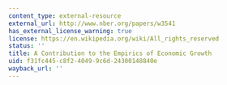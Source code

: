 ```yaml
---
content_type: external-resource
external_url: http://www.nber.org/papers/w3541
has_external_license_warning: true
license: https://en.wikipedia.org/wiki/All_rights_reserved
status: ''
title: A Contribution to the Empirics of Economic Growth
uid: f31fc445-c8f2-4049-9c6d-24300148840e
wayback_url: ''
---
```

